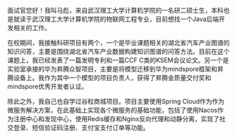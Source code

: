 面试官您好！我叫马彪，来自武汉理工大学计算机学院的一名研二硕士生，本科也是就读于武汉理工大学计算机学院的物联网工程专业，目前想找一个Java后端开发相关的工作。

在校期间，我接触科研项目有两个，一个是毕业课题相关的湖北省汽车产业图谱的知识问答，主要是围绕湖北省汽车产业数据构建知识图谱的问答方法。目前在这个课题上，我已经发表了一篇发明专利和一篇CCF C类的KSEM会议论文。另一个是实验室承接的华为昇腾众智项目，主要是将模型迁移到华为mindspore框架和昇腾设备上。我作为其中一个模型的项目负责人，获得了昇腾金质量交付奖和mindspore优秀开发者认证。

除此之外，我自己也自学过谷粒商城项目。项目主要使用Spring Cloud作为作为微服务解决方案，在此基础上实现各个微服务的基础功能，包括了使用Nacos作为注册中心和发现中心，使用Redis缓存和Nginx反向代理和动静分离，实现了社交登录、短信验证码注册、支付宝支付订单等功能。



